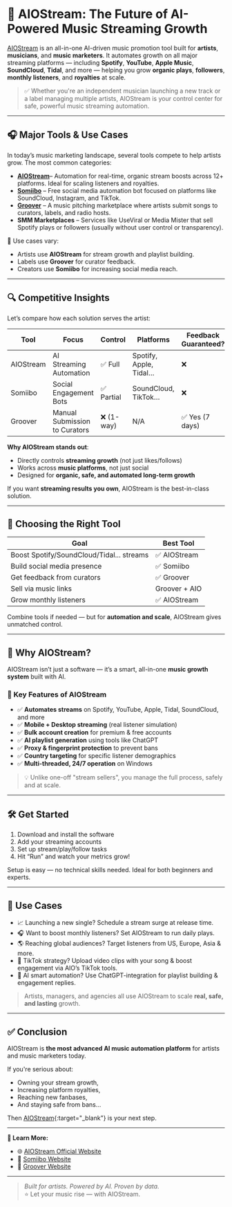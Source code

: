 # 🎵 AIOStream: The Future of AI-Powered Music Streaming Growth

[AIOStream](https://www.aiostream.com) is an all-in-one AI-driven music promotion tool built for **artists**, **musicians**, and **music marketers**. It automates growth on all major streaming platforms — including **Spotify**, **YouTube**, **Apple Music**, **SoundCloud**, **Tidal**, and more — helping you grow **organic plays**, **followers**, **monthly listeners**, and **royalties** at scale.

> ✅ Whether you're an independent musician launching a new track or a label managing multiple artists, AIOStream is your control center for safe, powerful music streaming automation.

---

## 🎧 Major Tools & Use Cases

In today’s music marketing landscape, several tools compete to help artists grow. The most common categories:

- **[AIOStream](https://aiostream.com)**– Automation for real-time, organic stream boosts across 12+ platforms. Ideal for scaling listeners and royalties.
- **[Somiibo](https://somiibo.com)** – Free social media automation bot focused on platforms like SoundCloud, Instagram, and TikTok.
- **[Groover](https://groover.co)** – A music pitching marketplace where artists submit songs to curators, labels, and radio hosts.
- **SMM Marketplaces** – Services like UseViral or Media Mister that sell Spotify plays or followers (usually without user control or transparency).

🎯 Use cases vary:
- Artists use **AIOStream** for stream growth and playlist building.
- Labels use **Groover** for curator feedback.
- Creators use **Somiibo** for increasing social media reach.

---

## 🔍 Competitive Insights

Let’s compare how each solution serves the artist:

| Tool       | Focus                          | Control        | Platforms              | Feedback Guaranteed? |
|------------|--------------------------------|--------------- |-------------------------|------------------------|
| AIOStream  | AI Streaming Automation        | ✅ Full        | Spotify, Apple, Tidal… | ❌                    |
| Somiibo    | Social Engagement Bots         | ✅ Partial     | SoundCloud, TikTok…    | ❌                    |
| Groover    | Manual Submission to Curators  | ❌ (1-way)     | N/A                    | ✅ Yes (7 days)       |

**Why AIOStream stands out**:
- Directly controls **streaming growth** (not just likes/follows)
- Works across **music platforms**, not just social
- Designed for **organic, safe, and automated long-term growth**

If you want **streaming results you own**, AIOStream is the best-in-class solution.

---

## 🤔 Choosing the Right Tool

| Goal                                        | Best Tool        |
|-------------------------------              |------------------|
| Boost Spotify/SoundCloud/Tidal... streams   | ✅ AIOStream     |
| Build social media presence                 | ✅ Somiibo       |
| Get feedback from curators                  | ✅ Groover       |
| Sell via music links                        | Groover + AIO    |
| Grow monthly listeners                      | ✅ AIOStream     |

Combine tools if needed — but for **automation and scale**, AIOStream gives unmatched control.

---

## 🚀 Why AIOStream?

AIOStream isn’t just a software — it’s a smart, all-in-one **music growth system** built with AI.

### 🧰 Key Features of AIOStream

- ✅ **Automates streams** on Spotify, YouTube, Apple, Tidal, SoundCloud, and more  
- ✅ **Mobile + Desktop streaming** (real listener simulation)  
- ✅ **Bulk account creation** for premium & free accounts  
- ✅ **AI playlist generation** using tools like ChatGPT  
- ✅ **Proxy & fingerprint protection** to prevent bans  
- ✅ **Country targeting** for specific listener demographics  
- ✅ **Multi-threaded, 24/7 operation** on Windows  

> 💡 Unlike one-off "stream sellers", you manage the full process, safely and at scale.

---

## 🛠️ Get Started

1. Download and install the software  
2. Add your streaming accounts  
3. Set up stream/play/follow tasks  
4. Hit “Run” and watch your metrics grow!

Setup is easy — no technical skills needed. Ideal for both beginners and experts.

---

## 🎯 Use Cases

- 📈 Launching a new single? Schedule a stream surge at release time.  
- 🎧 Want to boost monthly listeners? Set AIOStream to run daily plays.  
- 🌎 Reaching global audiences? Target listeners from US, Europe, Asia & more.  
- 🎥 TikTok strategy? Upload video clips with your song & boost engagement via AIO’s TikTok tools.  
- 🧠 AI smart automation? Use ChatGPT-integration for playlist building & engagement replies.

> Artists, managers, and agencies all use AIOStream to scale **real, safe, and lasting** growth.

---

## ✅ Conclusion

AIOStream is **the most advanced AI music automation platform** for artists and music marketers today.

If you're serious about:
- Owning your stream growth,
- Increasing platform royalties,
- Reaching new fanbases,
- And staying safe from bans…

Then [AIOStream](https://www.aiostream.com){:target="_blank"} is your next step.

---

**🔗 Learn More:**  
- 🌐 [AIOStream Official Website](https://www.aiostream.com) 
- 🤖 [Somiibo Website](https://somiibo.com)  
- 🎤 [Groover Website](https://groover.co)

---

> _Built for artists. Powered by AI. Proven by data._  
> ⭐ Let your music rise — with AIOStream.
